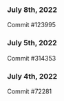 ### July 8th, 2022

Commit #123995

### July 5th, 2022

Commit #314353


### July 4th, 2022

Commit #72281
